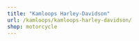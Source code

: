 ```yaml
---
title: "Kamloops Harley-Davidson"
url: /kamloops/kamloops-harley-davidson/
shop: motorcycle
---
```


